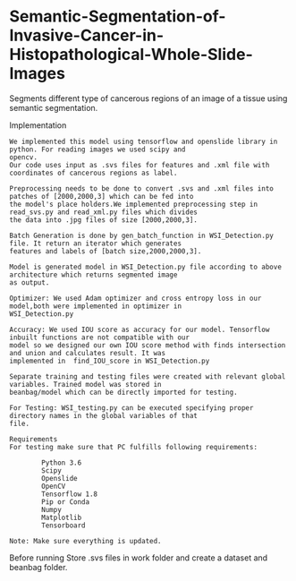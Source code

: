 # Semantic-Segmentation-of-Invasive-Cancer-in-Histopathological-Whole-Slide-Images
Segments different type of cancerous regions of an image of a tissue using semantic segmentation.

Implementation

	We implemented this model using tensorflow and openslide library in python. For reading images we used scipy and
	opencv.
	Our code uses input as .svs files for features and .xml file with coordinates of cancerous regions as label.
	
	Preprocessing needs to be done to convert .svs and .xml files into patches of [2000,2000,3] which can be fed into
	the model's place holders.We implemented preprocessing step in read_svs.py and read_xml.py files which divides 
	the data into .jpg files of size [2000,2000,3].
	
	Batch Generation is done by gen_batch_function in WSI_Detection.py file. It return an iterator which generates 
	features and labels of [batch size,2000,2000,3].
	
	Model is generated model in WSI_Detection.py file according to above architecture which returns segmented image
	as output.
	
	Optimizer: We used Adam optimizer and cross entropy loss in our model,both were implemented in optimizer in
	WSI_Detection.py
	
	Accuracy: We used IOU score as accuracy for our model. Tensorflow inbuilt functions are not compatible with our
	model so we designed our own IOU score method with finds intersection and union and calculates result. It was
	implemented in  find_IOU_score in WSI_Detection.py
	
	Separate training and testing files were created with relevant global variables. Trained model was stored in 
	beanbag/model which can be directly imported for testing.
	
	For Testing: WSI_testing.py can be executed specifying proper directory names in the global variables of that 
	file.	
	
	Requirements
	For testing make sure that PC fulfills following requirements:
	
			Python 3.6
			Scipy
			Openslide
			OpenCV
			Tensorflow 1.8
			Pip or Conda 
			Numpy
			Matplotlib
			Tensorboard
		
	Note: Make sure everything is updated.


	
  Before running Store .svs files in work folder and create  a dataset and beanbag folder.
